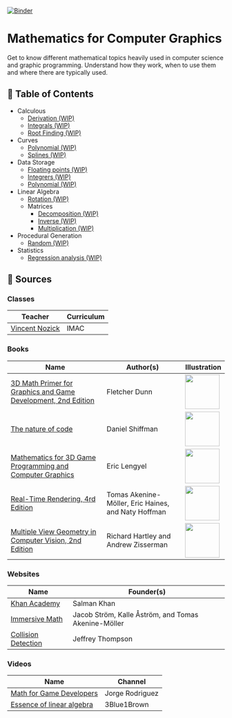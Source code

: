 [![Binder](https://mybinder.org/badge_logo.svg)](https://mybinder.org/v2/gh/learn-computer-graphics/mathematics/master)

# Mathematics for Computer Graphics

Get to know different mathematical topics heavily used in computer science and graphic programming. Understand how they work, when to use them and where there are typically used.

## 🚩 Table of Contents

* Calculous
  * [Derivation (WIP)](https://nbviewer.jupyter.org/github/learn-computer-graphics/mathematics/blob/master/calculous/derivation.ipynb)
  * [Integrals (WIP)](https://nbviewer.jupyter.org/github/learn-computer-graphics/mathematics/blob/master/calculous/integrals.ipynb)
  * [Root Finding (WIP)](https://nbviewer.jupyter.org/github/learn-computer-graphics/mathematics/blob/master/calculous/root-finding.ipynb)
* Curves
  * [Polynomial (WIP)](https://nbviewer.jupyter.org/github/learn-computer-graphics/mathematics/blob/master/curves/polynomial.ipynb)
  * [Splines (WIP)](https://nbviewer.jupyter.org/github/learn-computer-graphics/mathematics/blob/master/curves/splines.ipynb)
* Data Storage
  * [Floating points (WIP)](https://nbviewer.jupyter.org/github/learn-computer-graphics/mathematics/blob/master/data-storage/floating-points.ipynb)
  * [Integrers (WIP)](https://nbviewer.jupyter.org/github/learn-computer-graphics/mathematics/blob/master/data-storage/integrers.ipynb)
  * [Polynomial (WIP)](https://nbviewer.jupyter.org/github/learn-computer-graphics/mathematics/blob/master/data-storage/polynomial-evaluation.ipynb)
* Linear Algebra
  * [Rotation (WIP)](https://nbviewer.jupyter.org/github/learn-computer-graphics/mathematics/blob/master/linear-algebra/rotation.ipynb)
  * Matrices
    * [Decomposition (WIP)](https://nbviewer.jupyter.org/github/learn-computer-graphics/mathematics/blob/master/linear-algebra/matrices/decomposition.ipynb)
    * [Inverse (WIP)](https://nbviewer.jupyter.org/github/learn-computer-graphics/mathematics/blob/master/linear-algebra/matrices/inverse.ipynb)
    * [Multiplication (WIP)](https://nbviewer.jupyter.org/github/learn-computer-graphics/mathematics/blob/master/linear-algebra/matrices/multiplication.ipynb)
* Procedural Generation
  * [Random (WIP)](https://nbviewer.jupyter.org/github/learn-computer-graphics/mathematics/blob/master/procedural-generation/random.ipynb)
* Statistics
  * [Regression analysis (WIP)](https://nbviewer.jupyter.org/github/learn-computer-graphics/mathematics/blob/master/statistics/regression-analysis.ipynb)

## 📖 Sources

### Classes

| Teacher | Curriculum
| --- | --- |
| [Vincent Nozick](http://www-igm.univ-mlv.fr/~vnozick/) | IMAC |

### Books

| Name | Author(s) | Illustration |
| --- | --- | --- |
| [3D Math Primer for Graphics and Game Development, 2nd Edition](https://www.crcpress.com/3D-Math-Primer-for-Graphics-and-Game-Development/Dunn/p/book/9781568817231) | Fletcher Dunn | <img width="80" src="https://images.tandf.co.uk/common/jackets/amazon/978156881/9781568817231.jpg"> |
| [The nature of code](https://natureofcode.com/) | Daniel Shiffman | <img width="80" src="https://images-na.ssl-images-amazon.com/images/I/41Xb8qbnVCL._SX258_BO1,204,203,200_.jpg"> |
| [Mathematics for 3D Game Programming and Computer Graphics](https://www.mathfor3dgameprogramming.com/) | Eric Lengyel | <img width="80" src="https://images-na.ssl-images-amazon.com/images/I/61klmJ8tv9L._SX394_BO1,204,203,200_.jpg"> |
| [Real-Time Rendering, 4rd Edition](https://www.realtimerendering.com/) | Tomas Akenine-Möller, Eric Haines, and Naty Hoffman | <img width="80" src="https://www.realtimerendering.com/rtr4_thumb.jpg"> |
| [Multiple View Geometry in Computer Vision, 2nd Edition](https://www.robots.ox.ac.uk/~vgg/hzbook/) | Richard Hartley and Andrew Zisserman | <img width="80" src="https://www.robots.ox.ac.uk/~vgg/hzbook/hzcover2.jpg"> |

### Websites

| Name | Founder(s)
| --- | --- |
| [Khan Academy](https://www.khanacademy.org/profile/guillaumehaerninck/courses) | Salman Khan |
| [Immersive Math](http://immersivemath.com/ila/index.html) | Jacob Ström, Kalle Åström, and Tomas Akenine-Möller |
| [Collision Detection](http://www.jeffreythompson.org/collision-detection/table_of_contents.php) | Jeffrey Thompson |

### Videos

| Name | Channel |
| --- | --- |
| [Math for Game Developers](https://www.youtube.com/watch?v=sKCF8A3XGxQ&list=PLW3Zl3wyJwWOpdhYedlD-yCB7WQoHf-My&index=2&t=9s) | Jorge Rodriguez |
| [Essence of linear algebra](https://www.youtube.com/watch?v=kjBOesZCoqc&list=PL_w8oSr1JpVCZ5pKXHKz6PkjGCbPbSBYv) | 3Blue1Brown |
